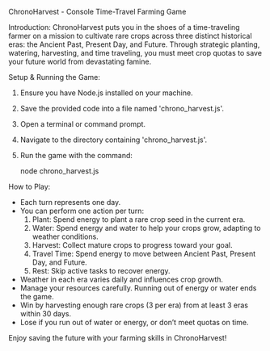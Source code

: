 ChronoHarvest - Console Time-Travel Farming Game

Introduction:
ChronoHarvest puts you in the shoes of a time-traveling farmer on a mission to cultivate rare crops across three distinct historical eras: the Ancient Past, Present Day, and Future. Through strategic planting, watering, harvesting, and time traveling, you must meet crop quotas to save your future world from devastating famine.

Setup & Running the Game:
1. Ensure you have Node.js installed on your machine.
2. Save the provided code into a file named 'chrono_harvest.js'.
3. Open a terminal or command prompt.
4. Navigate to the directory containing 'chrono_harvest.js'.
5. Run the game with the command:

   node chrono_harvest.js

How to Play:
- Each turn represents one day.
- You can perform one action per turn:
  1) Plant: Spend energy to plant a rare crop seed in the current era.
  2) Water: Spend energy and water to help your crops grow, adapting to weather conditions.
  3) Harvest: Collect mature crops to progress toward your goal.
  4) Travel Time: Spend energy to move between Ancient Past, Present Day, and Future.
  5) Rest: Skip active tasks to recover energy.
- Weather in each era varies daily and influences crop growth.
- Manage your resources carefully. Running out of energy or water ends the game.
- Win by harvesting enough rare crops (3 per era) from at least 3 eras within 30 days.
- Lose if you run out of water or energy, or don’t meet quotas on time.

Enjoy saving the future with your farming skills in ChronoHarvest!